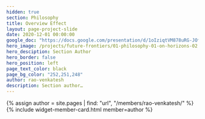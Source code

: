 ```yaml
---
hidden: true
section: Philosophy
title: Overview Effect
layout: page-project-slide
date: 2020-12-01 00:00:00
google_doc: "https://docs.google.com/presentation/d/1oIziqtVM878uRG-JOfrQNvGFsQWKP_S_W8cLkhQlXvA/edit#slide=id.g8e57ae87b5_8_0"
hero_image: /projects/future-frontiers/01-philosophy-01-on-horizons-02.png
hero_desciption: Section Author
hero_border: false
hero_position: left
page_text_color: black
page_bg_color: "252,251,248"
author: rao-venkatesh
description: Section author…
---
```

{% assign author = site.pages | find: "url", "/members/rao-venkatesh/" %}
{% include widget-member-card.html member=author %}
